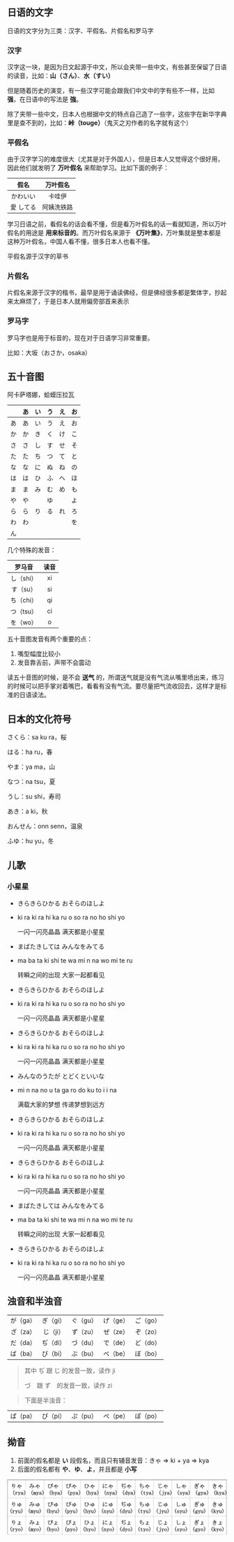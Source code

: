 ## 日语的文字

日语的文字分为三类：汉字、平假名、片假名和罗马字

### 汉字

汉字这一块，是因为日文起源于中文，所以会夹带一些中文，有些甚至保留了日语的读音，比如：**山（さん）**、**水（すい）**

但是随着历史的演变，有一些汉字可能会跟我们中文中的字有些不一样，比如 **强**，在日语中的写法是 **強**。

除了夹带一些中文，日本人也根据中文的特点自己造了一些字，这些字在新华字典里是查不到的，比如：**峠（touge）**（鬼灭之刃作者的名字就有这个）



### 平假名

由于汉字学习的难度很大（尤其是对于外国人），但是日本人又觉得这个很好用，因此他们就发明了 **万叶假名** 来帮助学习。比如下面的例子：

| 假名     | 万叶假名   |
| :------: | :--------: |
| かわいい | 卡哇伊     |
| 愛 してる | 阿姨洗铁路 |

学习日语之前，看假名的话会看不懂，但是看万叶假名的话一看就知道，所以万叶假名的用途是 **用来标音的**。而万叶假名来源于 **《万叶集》**，万叶集就是整本都是这种万叶假名，中国人看不懂，很多日本人也看不懂。

平假名源于汉字的草书



### 片假名

片假名来源于汉字的楷书，最早是用于诵读佛经，但是佛经很多都是繁体字，抄起来太麻烦了，于是日本人就用偏旁部首来表示



### 罗马字

罗马字也是用于标音的，现在对于日语学习非常重要。

比如：大坂（おさか，osaka）



## 五十音图

阿卡萨塔娜，蛤蟆压拉瓦

|      |  あ  |  い  |  う  |  え  |  お  |
| :--: | :--: | :--: | :--: | :--: | :--: |
|  あ  |  あ  |  い  |  う  |  え  |  お  |
|  か  |  か  |  き  |  く  |  け  |  こ  |
|  さ  |  さ  |  し  |  す  |  せ  |  そ  |
|  た  |  た  |  ち  |  つ  |  て  |  と  |
|  な  |  な  |  に  |  ぬ  |  ね  |  の  |
|  は  |  は  |  ひ  |  ふ  |  へ  |  ほ  |
|  ま  |  ま  |  み  |  む  |  め  |  も  |
|  や  |  や  |      |  ゆ  |      |  よ  |
|  ら  |  ら  |  り  |  る  |  れ  |  ろ  |
|  わ  |  わ  |      |      |      |  を  |
|  ん  |      |      |      |      |      |

几个特殊的发音：

|  罗马音   | 读音 |
| :-------: | :--: |
| し（shi） |  xi  |
| す（su）  |  si  |
| ち（chi） |  qi  |
| つ（tsu） |  ci  |
| を（wo）  |  o   |



五十音图发音有两个重要的点：

1. 嘴型幅度比较小
2. 发音靠舌前，声带不会震动

读五十音图的时候，是不会 **送气** 的，所谓送气就是没有气流从嘴里喷出来，练习的时候可以把手掌对着嘴巴，看看有没有气流。要尽量把气流收回去，这样才是标准的日语读法。



## 日本的文化符号

さくら：sa ku ra，桜

はる：ha ru，春

やま：ya ma，山

なつ：na tsu，夏

うし：su shi，寿司

あき：a ki，秋

おんせん：onn senn，温泉

ふゆ：hu yu，冬



## 儿歌

### 小星星

- きらきらひかる おそらのほしよ

- ki ra ki ra hi ka ru o so ra no ho shi yo

  一闪一闪亮晶晶 满天都是小星星

- まばたきしては みんなをみてる

- ma ba ta ki shi te wa mi n na wo mi te ru

  转瞬之间的出现 大家一起都看见

- きらきらひかる おそらのほしよ

- ki ra ki ra hi ka ru o so ra no ho shi yo

  一闪一闪亮晶晶 满天都是小星星

- きらきらひかる おそらのほしよ

- ki ra ki ra hi ka ru o so ra no ho shi yo

  一闪一闪亮晶晶 满天都是小星星

- みんなのうたが とどくといいな

- mi n na no u ta ga ro do ku to i i na

  满载大家的梦想 传递梦想到远方

- きらきらひかる おそらのほしよ

- ki ra ki ra hi ka ru o so ra no ho shi yo

  一闪一闪亮晶晶 满天都是小星星

- きらきらひかる おそらのほしよ

- ki ra ki ra hi ka ru o so ra no ho shi yo

  一闪一闪亮晶晶 满天都是小星星

- まばたきしては みんなをみてる

- ma ba ta ki shi te wa mi n na wo mi te ru

  转瞬之间的出现 大家一起都看见

- きらきらひかる おそらのほしよ

- ki ra ki ra hi ka ru o so ra no ho shi yo

  一闪一闪亮晶晶 满天都是小星星

## 浊音和半浊音

|          |          |          |          |          |
| :------: | :------: | :------: | :------: | :------: |
| が（ga） | ぎ（gi） | ぐ（gu） | げ（ge） | ご（go） |
| ざ（za） | じ（ji） | ず（zu） | ぜ（ze） | ぞ（zo） |
| だ（da） | ぢ（di） | づ（du） | で（de） | ど（do） |
| ば（ba） | び（bi） | ぶ（bu） | べ（be） | ぼ（bo） |

> 其中 ぢ 跟 じ 的发音一致，读作 ji
>
> づ　跟 ず　的发音一致，读作 zi



> 下面是半浊音：

|          |          |          |          |          |
| :------: | :------: | :------: | :------: | :------: |
| ぱ（pa） | ぴ（pi） | ぷ（pu） | ぺ（pe） | ぽ（po） |

## 拗音

1. 前面的假名都是 **い** 段假名，而且只有辅音发音：きゃ => ki + ya => kya
2. 后面的假名都有 **や**、**ゆ**、**よ**，并且都是 **小写**

![image-20250403181644956](./assets/image-20250403181644956.png)

